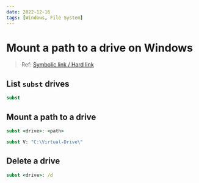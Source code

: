 ```yaml
---
date: 2022-12-16
tags: [Windows, File System]
---
```


# Mount a path to a drive on Windows

<!--truncate-->

> Ref: [Symbolic link / Hard link](../Symbolic%20link%20and%20Hard%20link)

## List `subst` drives

```cmd
subst
```

## Mount a path to a drive

```cmd
subst <drive>: <path>
```

```cmd
subst V: "C:\Virtual-Drive\"
```

## Delete a drive

```cmd
subst <drive>: /d
```
